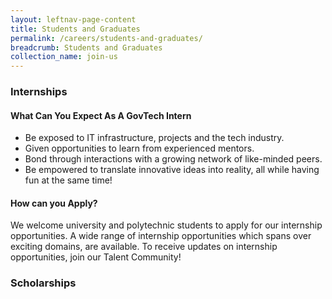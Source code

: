 ```yaml
---
layout: leftnav-page-content
title: Students and Graduates
permalink: /careers/students-and-graduates/
breadcrumb: Students and Graduates
collection_name: join-us
---
```


### **Internships**

#### **What Can You Expect As A GovTech Intern**

* Be exposed to IT infrastructure, projects and the tech industry.
* Given opportunities to learn from experienced mentors.
* Bond through interactions with a growing network of like-minded peers.
* Be empowered to translate innovative ideas into reality, all while having fun at the same time!

#### **How can you Apply?**

We welcome university and polytechnic students to apply for our internship opportunities. A wide range of internship opportunities which spans over exciting domains, are available. To receive updates on internship opportunities, join our Talent Community!

### **Scholarships**